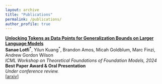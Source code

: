 ```yaml
---
layout: archive
title: "Publications"
permalink: /publications/
author_profile: true
---
```


**[Unlocking Tokens as Data Points for Generalization Bounds on Larger Language Models](https://arxiv.org/abs/2407.18158)** \
**Sanae Lotfi<sup>\*</sup>**, Yilun Kuang<sup>\*</sup>, Brandon Amos, Micah Goldblum, Marc Finzi, Andrew Gordon Wilson \
_ICML Workshop on Theoretical Foundations of Foundation Models, 2024_ \
**Best Paper Award & Oral Presentation** \
_Under conference review._ \
[[arxiv](https://arxiv.org/abs/2407.18158)]
